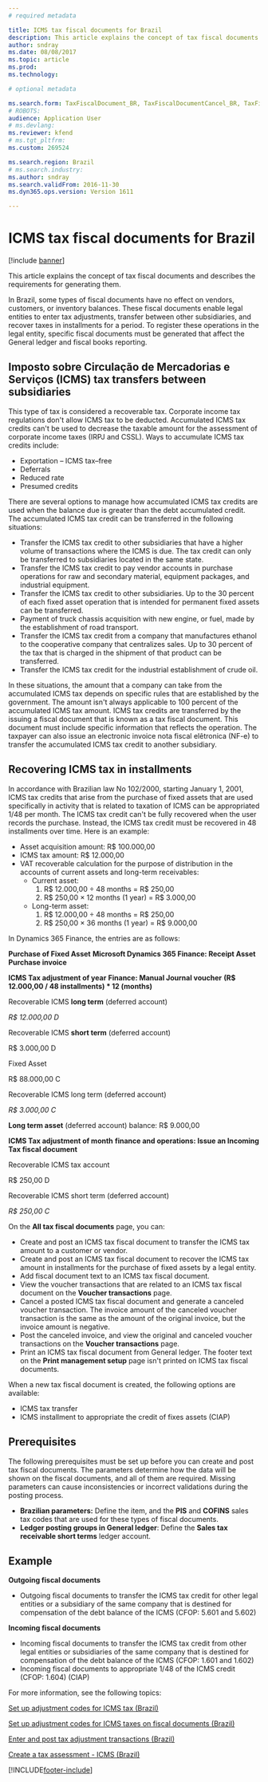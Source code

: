 ```yaml
---
# required metadata

title: ICMS tax fiscal documents for Brazil
description: This article explains the concept of tax fiscal documents and describes the requirements for generating them.
author: sndray
ms.date: 08/08/2017
ms.topic: article
ms.prod: 
ms.technology: 

# optional metadata

ms.search.form: TaxFiscalDocument_BR, TaxFiscalDocumentCancel_BR, TaxFiscalDocumentListPage_BR, TaxFiscalDocumentPost_BR
# ROBOTS: 
audience: Application User
# ms.devlang: 
ms.reviewer: kfend
# ms.tgt_pltfrm: 
ms.custom: 269524

ms.search.region: Brazil
# ms.search.industry: 
ms.author: sndray
ms.search.validFrom: 2016-11-30
ms.dyn365.ops.version: Version 1611

---
```


# ICMS tax fiscal documents for Brazil

[!include [banner](../includes/banner.md)]

This article explains the concept of tax fiscal documents and describes the requirements for generating them.

In Brazil, some types of fiscal documents have no effect on vendors, customers, or inventory balances. These fiscal documents enable legal entities to enter tax adjustments, transfer between other subsidiaries, and recover taxes in installments for a period. To register these operations in the legal entity, specific fiscal documents must be generated that affect the General ledger and fiscal books reporting.

## Imposto sobre Circulação de Mercadorias e Serviços (ICMS) tax transfers between subsidiaries
This type of tax is considered a recoverable tax. Corporate income tax regulations don't allow ICMS tax to be deducted. Accumulated ICMS tax credits can't be used to decrease the taxable amount for the assessment of corporate income taxes (IRPJ and CSSL). Ways to accumulate ICMS tax credits include:

-   Exportation – ICMS tax–free
-   Deferrals
-   Reduced rate
-   Presumed credits

There are several options to manage how accumulated ICMS tax credits are used when the balance due is greater than the debt accumulated credit. The accumulated ICMS tax credit can be transferred in the following situations:

-   Transfer the ICMS tax credit to other subsidiaries that have a higher volume of transactions where the ICMS is due. The tax credit can only be transferred to subsidiaries located in the same state.
-   Transfer the ICMS tax credit to pay vendor accounts in purchase operations for raw and secondary material, equipment packages, and industrial equipment.
-   Transfer the ICMS tax credit to other subsidiaries. Up to the 30 percent of each fixed asset operation that is intended for permanent fixed assets can be transferred.
-   Payment of truck chassis acquisition with new engine, or fuel, made by the establishment of road transport.
-   Transfer the ICMS tax credit from a company that manufactures ethanol to the cooperative company that centralizes sales. Up to 30 percent of the tax that is charged in the shipment of that product can be transferred.
-   Transfer the ICMS tax credit for the industrial establishment of crude oil.

In these situations, the amount that a company can take from the accumulated ICMS tax depends on specific rules that are established by the government. The amount isn't always applicable to 100 percent of the accumulated ICMS tax amount. ICMS tax credits are transferred by the issuing a fiscal document that is known as a tax fiscal document. This document must include specific information that reflects the operation. The taxpayer can also issue an electronic invoice nota fiscal elêtronica (NF-e) to transfer the accumulated ICMS tax credit to another subsidiary.

## Recovering ICMS tax in installments
In accordance with Brazilian law No 102/2000, starting January 1, 2001, ICMS tax credits that arise from the purchase of fixed assets that are used specifically in activity that is related to taxation of ICMS can be appropriated 1/48 per month. The ICMS tax credit can't be fully recovered when the user records the purchase. Instead, the ICMS tax credit must be recovered in 48 installments over time. Here is an example:

-   Asset acquisition amount: R$ 100.000,00
-   ICMS tax amount: R$ 12.000,00
-   VAT recoverable calculation for the purpose of distribution in the accounts of current assets and long-term receivables:
    -   Current asset:
        1.  R$ 12.000,00 ÷ 48 months = R$ 250,00
        2.  R$ 250,00 × 12 months (1 year) = R$ 3.000,00
    -   Long-term asset:
        1.  R$ 12.000,00 ÷ 48 months = R$ 250,00
        2.  R$ 250,00 × 36 months (1 year) = R$ 9.000,00

In Dynamics 365 Finance, the entries are as follows:

**Purchase of Fixed Asset** **Microsoft Dynamics 365 Finance: Receipt Asset Purchase invoice**

**ICMS Tax adjustment of year** **Finance: Manual Journal voucher** **(R$ 12.000,00 / 48 installments) \* 12 (months)**

Recoverable ICMS **long term** (deferred account)

*R$ 12.000,00 D*

Recoverable ICMS **short term** (deferred account)

R$ 3.000,00 D

Fixed Asset

R$ 88.000,00 C

Recoverable ICMS long term (deferred account)

*R$ 3.000,00 C*

**Long term asset** (deferred account) balance: R$ 9.000,00

**ICMS Tax adjustment of month** **finance and operations: Issue an Incoming Tax fiscal document**

Recoverable ICMS tax account

R$ 250,00 D

Recoverable ICMS short term (deferred account)

*R$ 250,00 C*

On the **All tax fiscal documents** page, you can:

-   Create and post an ICMS tax fiscal document to transfer the ICMS tax amount to a customer or vendor.
-   Create and post an ICMS tax fiscal document to recover the ICMS tax amount in installments for the purchase of fixed assets by a legal entity.
-   Add fiscal document text to an ICMS tax fiscal document.
-   View the voucher transactions that are related to an ICMS tax fiscal document on the **Voucher transactions** page.
-   Cancel a posted ICMS tax fiscal document and generate a canceled voucher transaction. The invoice amount of the canceled voucher transaction is the same as the amount of the original invoice, but the invoice amount is negative.
-   Post the canceled invoice, and view the original and canceled voucher transactions on the **Voucher transactions** page.
-   Print an ICMS tax fiscal document from General ledger. The footer text on the **Print management setup** page isn't printed on ICMS tax fiscal documents.

When a new tax fiscal document is created, the following options are available:

-   ICMS tax transfer
-   ICMS installment to appropriate the credit of fixes assets (CIAP)

## Prerequisites
The following prerequisites must be set up before you can create and post tax fiscal documents. The parameters determine how the data will be shown on the fiscal documents, and all of them are required. Missing parameters can cause inconsistencies or incorrect validations during the posting process.

-   **Brazilian parameters:** Define the item, and the **PIS** and **COFINS** sales tax codes that are used for these types of fiscal documents.
-   **Ledger posting groups in General ledger**: Define the **Sales tax receivable short terms** ledger account.

## Example
**Outgoing fiscal documents**

-   Outgoing fiscal documents to transfer the ICMS tax credit for other legal entities or a subsidiary of the same company that is destined for compensation of the debt balance of the ICMS (CFOP: 5.601 and 5.602)

**Incoming fiscal documents**

-   Incoming fiscal documents to transfer the ICMS tax credit from other legal entities or subsidiaries of the same company that is destined for compensation of the debt balance of the ICMS (CFOP: 1.601 and 1.602)
-   Incoming fiscal documents to appropriate 1/48 of the ICMS credit (CFOP: 1.604) (CIAP)


For more information, see the following topics:

[Set up adjustment codes for ICMS tax (Brazil)](tasks/br-10001-1-set-up-adjustment-codes-icms-tax.md)

[Set up adjustment codes for ICMS taxes on fiscal documents (Brazil)](tasks/br-10001-2-set-up-adjustment-codes-icms-taxes-fiscal-documents.md)

[Enter and post tax adjustment transactions (Brazil)](tasks/br-10001-3-enter-post-tax-adjustment-transactions.md)

[Create a tax assessment - ICMS (Brazil)](tasks/br-10001-4-create-tax-assessment-icms.md)





[!INCLUDE[footer-include](../../includes/footer-banner.md)]
